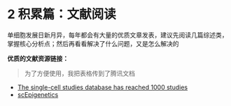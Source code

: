 # 2 积累篇：文献阅读

单细胞发展日新月异，每年都会有大量的优质文章发表，建议先阅读几篇综述类，掌握核心分析点；然后再看看解决了什么问题，又是怎么解决的

**优质的文献资源链接：**

> 为了方便使用，我把表格传到了腾讯文档

* [The single-cell studies database has reached 1000 studies ](https://docs.qq.com/sheet/DTmdWbFpEaHVUSGxO?tab=bb08j2)
* [scEpigenetics](https://docs.qq.com/sheet/DTlhlY2JBS0lhWlpz?tab=bb08j2)



